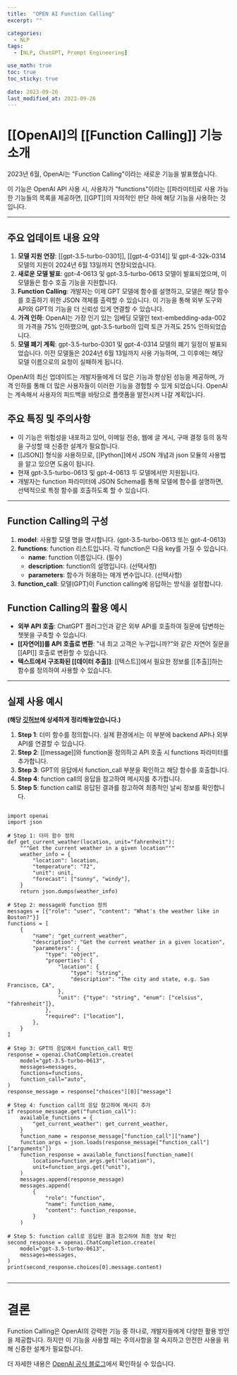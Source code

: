 ```yaml
---
title:  "OPEN AI Function Calling"
excerpt: ""

categories:
  - NLP
tags:
  - [NLP, ChatGPT, Prompt Engineering]

use_math: true
toc: true
toc_sticky: true
 
date: 2023-09-26
last_modified_at: 2023-09-26
---
```

# **[[OpenAI]의 [[Function Calling]] 기능 소개**

2023년 6월, OpenAI는 "Function Calling"이라는 새로운 기능을 발표했습니다.

이 기능은 OpenAI API 사용 시, 사용자가 "functions"이라는 [[파라미터]로 사용 가능한 기능들의 목록을 제공하면, [[GPT]]의 자의적인 판단 하에 해당 기능을 사용하는 것입니다.

---

## **주요 업데이트 내용 요약**

1. **모델 지원 연장**: [[gpt-3.5-turbo-0301]], [[gpt-4-0314]] 및 gpt-4-32k-0314 모델의 지원이 2024년 6월 13일까지 연장되었습니다.
2. **새로운 모델 발표**: gpt-4-0613 및 gpt-3.5-turbo-0613 모델이 발표되었으며, 이 모델들은 함수 호출 기능을 지원합니다.
3. **Function Calling**: 개발자는 이제 GPT 모델에 함수를 설명하고, 모델은 해당 함수를 호출하기 위한 JSON 객체를 출력할 수 있습니다. 이 기능을 통해 외부 도구와 API와 GPT의 기능을 더 신뢰성 있게 연결할 수 있습니다.
4. **가격 인하**: OpenAI는 가장 인기 있는 임베딩 모델인 text-embedding-ada-002의 가격을 75% 인하했으며, gpt-3.5-turbo의 입력 토큰 가격도 25% 인하되었습니다.
5. **모델 폐기 계획**: gpt-3.5-turbo-0301 및 gpt-4-0314 모델의 폐기 일정이 발표되었습니다. 이전 모델들은 2024년 6월 13일까지 사용 가능하며, 그 이후에는 해당 모델 이름으로의 요청이 실패하게 됩니다.

OpenAI의 최신 업데이트는 개발자들에게 더 많은 기능과 향상된 성능을 제공하며, 가격 인하를 통해 더 많은 사용자들이 이러한 기능을 경험할 수 있게 되었습니다. OpenAI는 계속해서 사용자의 피드백을 바탕으로 플랫폼을 발전시켜 나갈 계획입니다.

  

## **주요 특징 및 주의사항**

- 이 기능은 위험성을 내포하고 있어, 이메일 전송, 웹에 글 게시, 구매 결정 등의 동작을 구성할 때 신중한 설계가 필요합니다.
- [[JSON]] 형식을 사용하므로, [[Python]]에서 JSON 개념과 json 모듈의 사용법을 알고 있으면 도움이 됩니다.
- 현재 gpt-3.5-turbo-0613 및 gpt-4-0613 두 모델에서만 지원됩니다.
- 개발자는 function 파라미터에 JSON Schema를 통해 모델에 함수를 설명하면, 선택적으로 특정 함수를 호출하도록 할 수 있습니다.

---

## **Function Calling의 구성**

1. **model**: 사용할 모델 명을 명시합니다. (gpt-3.5-turbo-0613 또는 gpt-4-0613)
2. **functions**: function 리스트입니다. 각 function은 다음 key를 가질 수 있습니다.
    - **name**: function 이름입니다. (필수)
    - **description**: function의 설명입니다. (선택사항)
    - **parameters**: 함수가 허용하는 매개 변수입니다. (선택사항)
3. **function_call**: 모델(GPT)이 Function calling에 응답하는 방식을 설정합니다.

## **Function Calling의 활용 예시**

- **외부 API 호출**: ChatGPT 플러그인과 같은 외부 API를 호출하여 질문에 답변하는 챗봇을 구축할 수 있습니다.
- **[[자연어]]를 API 호출로 변환**: "내 최고 고객은 누구입니까?"와 같은 자연어 질문을 [[API]] 호출로 변환할 수 있습니다.
- **텍스트에서 구조화된 [[데이터 추출]]**: [[텍스트]]에서 필요한 정보를 [[추출]]하는 함수를 정의하여 사용할 수 있습니다.

---

## **실제 사용 예시**

**(해당 [깃허브](https://github.com/sparkerhoney/function_calling)에 상세하게 정리해놓았습니다.)**

1. **Step 1**: 더미 함수를 정의합니다. 실제 환경에서는 이 부분에 backend API나 외부 API를 연결할 수 있습니다.
2. **Step 2**: [[message]]와 function을 정의하고 API 호출 시 functions 파라미터를 추가합니다.
3. **Step 3**: GPT의 응답에서 function_call 부분을 확인하고 해당 함수를 호출합니다.
4. **Step 4**: function call의 응답을 참고하여 메시지를 추가합니다.
5. **Step 5**: function call로 응답된 결과를 참고하여 최종적인 날씨 정보를 확인합니다.


```

import openai
import json

# Step 1: 더미 함수 정의
def get_current_weather(location, unit="fahrenheit"):
    """Get the current weather in a given location"""
    weather_info = {
        "location": location,
        "temperature": "72",
        "unit": unit,
        "forecast": ["sunny", "windy"],
    }
    return json.dumps(weather_info)

# Step 2: message와 function 정의
messages = [{"role": "user", "content": "What's the weather like in Boston?"}]
functions = [
    {
        "name": "get_current_weather",
        "description": "Get the current weather in a given location",
        "parameters": {
            "type": "object",
            "properties": {
                "location": {
                    "type": "string",
                    "description": "The city and state, e.g. San Francisco, CA",
                },
                "unit": {"type": "string", "enum": ["celsius", "fahrenheit"]},
            },
            "required": ["location"],
        },
    }
]

# Step 3: GPT의 응답에서 function_call 확인
response = openai.ChatCompletion.create(
    model="gpt-3.5-turbo-0613",
    messages=messages,
    functions=functions,
    function_call="auto",
)
response_message = response["choices"][0]["message"]

# Step 4: function call의 응답 참고하여 메시지 추가
if response_message.get("function_call"):
    available_functions = {
        "get_current_weather": get_current_weather,
    }
    function_name = response_message["function_call"]["name"]
    function_args = json.loads(response_message["function_call"]["arguments"])
    function_response = available_functions[function_name](
        location=function_args.get("location"),
        unit=function_args.get("unit"),
    )
    messages.append(response_message)
    messages.append(
        {
            "role": "function",
            "name": function_name,
            "content": function_response,
        }
    )

# Step 5: function call로 응답된 결과 참고하여 최종 정보 확인
second_response = openai.ChatCompletion.create(
    model="gpt-3.5-turbo-0613",
    messages=messages,
)
print(second_response.choices[0].message.content)


```

---

# **결론**

Function Calling은 OpenAI의 강력한 기능 중 하나로, 개발자들에게 다양한 활용 방안을 제공합니다. 하지만 이 기능을 사용할 때는 주의사항을 잘 숙지하고 안전한 사용을 위해 신중한 설계가 필요합니다.

더 자세한 내용은 [OpenAI 공식 블로그](https://openai.com/blog/function-calling-and-other-api-updates)에서 확인하실 수 있습니다.